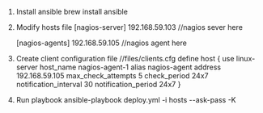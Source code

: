 1. Install ansible
	brew install ansible
2. Modify hosts file
	[nagios-server]
	192.168.59.103 //nagios sever here

	[nagios-agents]
	192.168.59.105 //nagios agent here
3. Create client configuration file
	//files/clients.cfg
	define host {
		use                             linux-server
		host_name                       nagios-agent-1
		alias                           nagios-agent
		address                         192.168.59.105
		max_check_attempts              5
		check_period                    24x7
		notification_interval           30
		notification_period             24x7
	}	
4. Run playbook
	ansible-playbook deploy.yml -i hosts --ask-pass -K	